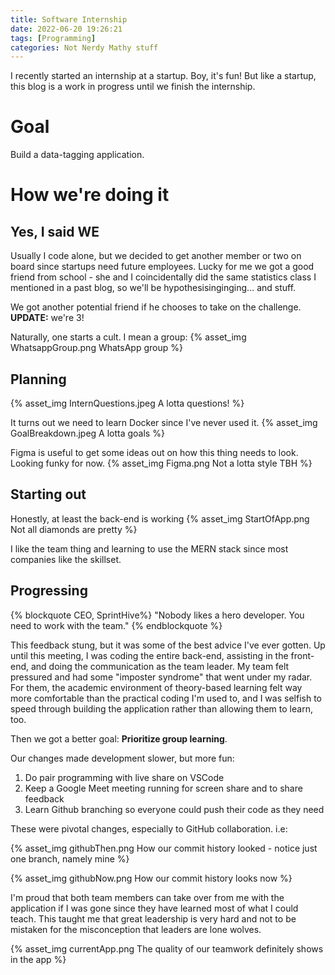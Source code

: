 ```yaml
---
title: Software Internship
date: 2022-06-20 19:26:21
tags: [Programming]
categories: Not Nerdy Mathy stuff
---
```


I recently started an internship at a startup. Boy, it's fun! But like a startup, this blog is a work in progress until we finish the internship.

<!--more-->

# Goal
Build a data-tagging application.

# How we're doing it
## Yes, I said WE
Usually I code alone, but we decided to get another member or two on board since startups need future employees. Lucky for me we got a good friend from school - she and I coincidentally did the same statistics class I mentioned in a past blog, so we'll be hypothesisinginging... and stuff.

We got another potential friend if he chooses to take on the challenge.
**UPDATE:** we're 3!

Naturally, one starts a cult. I mean a group:
{% asset_img WhatsappGroup.png WhatsApp group %}

## Planning
{% asset_img InternQuestions.jpeg A lotta questions! %}

It turns out we need to learn Docker since I've never used it.
{% asset_img GoalBreakdown.jpeg A lotta goals %}

Figma is useful to get some ideas out on how this thing needs to look. Looking funky for now.
{% asset_img Figma.png Not a lotta style TBH %}

## Starting out
Honestly, at least the back-end is working
{% asset_img StartOfApp.png Not all diamonds are pretty %}


I like the team thing and learning to use the MERN stack since most companies like the skillset.

## Progressing
{% blockquote CEO, SprintHive%}
"Nobody likes a hero developer. You need to work with the team."
{% endblockquote %}

This feedback stung, but it was some of the best advice I've ever gotten. Up until this meeting, I was coding the entire back-end, assisting in the front-end, and doing the communication as the team leader. My team felt pressured and had some "imposter syndrome" that went under my radar. For them, the academic environment of theory-based learning felt way more comfortable than the practical coding I'm used to, and I was selfish to speed through building the application rather than allowing them to learn, too.

Then we got a better goal: **Prioritize group learning**.

Our changes made development slower, but more fun:
1. Do pair programming with live share on VSCode
2. Keep a Google Meet meeting running for screen share and to share feedback
3. Learn Github branching so everyone could push their code as they need

These were pivotal changes, especially to GitHub collaboration. i.e:

{% asset_img githubThen.png How our commit history looked - notice just one branch, namely mine %}

{% asset_img githubNow.png How our commit history looks now %}

I'm proud that both team members can take over from me with the application if I was gone since they have learned most of what I could teach. This taught me that great leadership is very hard and not to be mistaken for the misconception that leaders are lone wolves.

{% asset_img currentApp.png The quality of our teamwork definitely shows in the app %}


